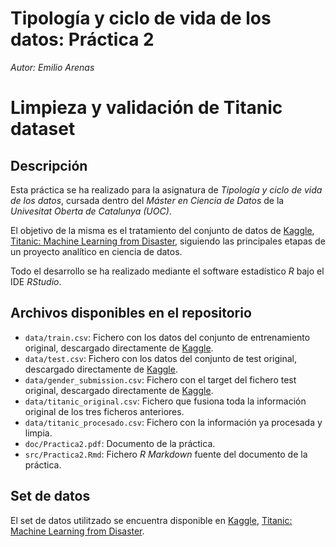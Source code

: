 <div class="fluid-row" id="header">
<h1 class="title toc-ignore">Tipología y ciclo de vida de los datos: Práctica 2</h1>
<p class="author"><em>Autor: Emilio Arenas</em></p>
</div>

# Limpieza y validación de Titanic dataset

## Descripción

Esta práctica se ha realizado para la asignatura de *Tipología y ciclo de vida de los datos*, cursada dentro del *Máster en Ciencia de Datos* de la *Univesitat Oberta de Catalunya (UOC)*.

El objetivo de la misma es el tratamiento del conjunto de datos de [Kaggle](https://www.kaggle.com), [Titanic: Machine Learning from Disaster](https://www.kaggle.com/c/titanic), 
siguiendo las principales etapas de un proyecto analítico en ciencia de datos.

Todo el desarrollo se ha realizado mediante el software estadístico *R* bajo el IDE *RStudio*.

## Archivos disponibles en el repositorio

* `data/train.csv`: Fichero con los datos del conjunto de entrenamiento original, descargado directamente de [Kaggle](https://www.kaggle.com/c/titanic/data).
* `data/test.csv`: Fichero con los datos del conjunto de test original, descargado directamente de [Kaggle](https://www.kaggle.com/c/titanic/data).
* `data/gender_submission.csv`: Fichero con el target del fichero test original, descargado directamente de [Kaggle](https://www.kaggle.com/c/titanic/data).
* `data/titanic_original.csv`: Fichero que fusiona toda la información original de los tres ficheros anteriores.
* `data/titanic_procesado.csv`: Fichero con la información ya procesada y limpia.
* `doc/Practica2.pdf`: Documento de la práctica.
* `src/Practica2.Rmd`: Fichero *R Markdown* fuente del documento de la práctica.

## Set de datos

El set de datos utilitzado se encuentra disponible en [Kaggle](https://www.kaggle.com), [Titanic: Machine Learning from Disaster](https://www.kaggle.com/c/titanic).
